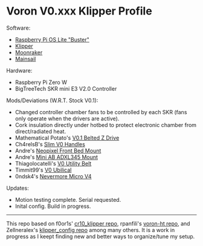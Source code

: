 # Voron V0.xxx Klipper Profile

Software:
- [Raspberry Pi OS Lite "Buster"](https://www.raspberrypi.org/software/operating-systems/#raspberry-pi-os-32-bit)
- [Klipper](https://github.com/KevinOConnor/klipper)
- [Moonraker](https://github.com/Arksine/moonraker)
- [Mainsail](https://github.com/meteyou/mainsail)

Hardware:
- Raspberry Pi Zero W
- BigTreeTech SKR mini E3 V2.0 Controller

Mods/Deviations (W.R.T. Stock V0.1):
- Changed controller chamber fans to be controlled by each SKR (fans only operate when the drivers are active).
- Cork insulation directly under hotbed to protect electronic chamber from direct/radiated heat.
- Mathematical Potato's [V0.1 Belted Z Drive](https://github.com/VoronDesign/VoronUsers/tree/master/printer_mods/MathematicalPotato/v0.1_belted_z_drive)
- Ch4relsB's [Slim V0 Handles](https://github.com/VoronDesign/VoronUsers/tree/master/printer_mods/Ch4rlesB/V0_Handles_Slim)
- Andre's [Neopixel Front Bed Mount](https://github.com/VoronDesign/VoronUsers/tree/master/printer_mods/Andre/V0_Neopixel_Front_Bed_Mount)
- Andre's [Mini AB ADXL345 Mount](https://github.com/VoronDesign/VoronUsers/tree/master/printer_mods/Andre/Mini_Afterburner_ADXL345_Mount)
- Thiagolocatelli's [V0 Utility Belt](https://github.com/thiagolocatelli/VoronUsers/tree/master/printer_mods/DoubleT/v0_utility_belt)
- Timmit99's [V0 Ubilical](https://github.com/timmit99/Voron-Hardware/tree/V0-Umbilical/V0-Umbilical)
- 0ndsk4's [Nevermore Micro V4](https://github.com/0ndsk4/VoronUsers/tree/0ndsk4/printer_mods/0ndsk4/Nevermore_Air_Filter)

Updates:
- Motion testing complete. Serial requested.
- Inital config. Build in progress.

- - - 
This repo based on f0or1s' [cr10_klipper repo](http://github.com/fl0r1s/cr10_klipper), rpanfili's [voron-ht repo](http://github.com/rpanfili/voron-ht), and Zellneralex's [klipper_config repo](http://github.com/zellneralex/klipper_config) among many others.
It is a work in progress as I keept finding new and better ways to organize/tune my setup.
